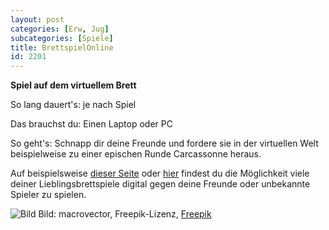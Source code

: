 ```yaml
---
layout: post
categories: [Erw, Jug]
subcategories: [Spiele]
title: BrettspielOnline
id: 2201
---
```

**Spiel auf dem virtuellem Brett**

So lang dauert's: je nach Spiel

Das brauchst du: Einen Laptop oder PC

So geht's: Schnapp dir deine Freunde und fordere sie in der virtuellen Welt beispielweise zu einer epischen Runde Carcassonne heraus. 

Auf beispielsweise [dieser Seite](https://www.brettspielnetz.de/) oder [hier](http://www.brettspielwelt.de/) findest du die Möglichkeit viele deiner Lieblingsbrettspiele digital gegen deine Freunde oder unbekannte Spieler zu spielen.

![Bild](https://image.freepik.com/vektoren-kostenlos/brettspiele-isometrische-icons-set_1284-26281.jpg)
Bild: macrovector, Freepik-Lizenz, [Freepik](https://de.freepik.com/vektoren-kostenlos/brettspiele-isometrische-icons-set_6438637.htm#page=1&query=Spiele&position=1)
